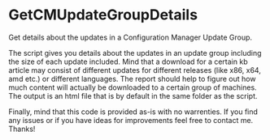 # GetCMUpdateGroupDetails
Get details about the updates in a Configuration Manager Update Group.

The script gives you details about the updates in an update group including the size of each update included. Mind that a download for a certain kb article may consist of different updates for different releases (like x86, x64, amd etc.) or different languages. The report should help to figure out how much content will actually be downloaded to a certain group of machines.
The output is an html file that is by default in the same folder as the script.

Finally, mind that this code is provided as-is with no warrenties. If you find any issues or if you have ideas for improvements feel free to contact me. Thanks!
